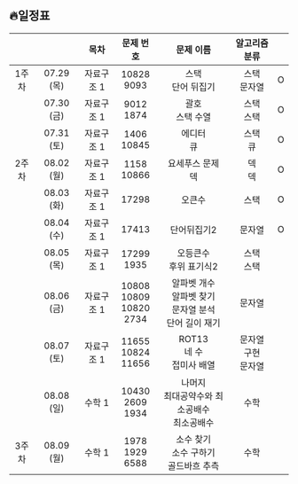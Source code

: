 ## 🔥일정표

|||목차|문제 번호|문제 이름|알고리즘 분류||
|:---:|:---:|:---:|:---:|:---:|:---:|:---:|
|1주차|07.29 (목)|자료구조 1|10828<br>9093|스택<br>단어 뒤집기|스택<br>문자열|O|
||07.30 (금)|자료구조 1|9012<br>1874|괄호<br>스택 수열|스택<br>스택|O|
||07.31 (토)|자료구조 1|1406<br>10845|에디터<br>큐|스택<br>큐|O|
|2주차|08.02 (월)|자료구조 1|1158<br>10866|요세푸스 문제<br>덱|덱<br>덱|O|
||08.03 (화)|자료구조 1|17298|오큰수|스택|O|
||08.04 (수)|자료구조 1|17413|단어뒤집기2|문자열|O|
||08.05 (목)|자료구조 1|17299<br>1935|오등큰수<br>후위 표기식2|스택<br>스택||
||08.06 (금)|자료구조 1|10808<br>10809<br>10820<br>2734|알파벳 개수<br>알파벳 찾기<br>문자열 분석<br>단어 길이 재기|문자열||
||08.07 (토)|자료구조 1|11655<br>10824<br>11656|ROT13<br>네 수<br>접미사 배열|문자열<br>구현<br>문자열||
||08.08 (일)|수학 1|10430<br>2609<br>1934|나머지<br>최대공약수와 최소공배수<br>최소공배수|수학||
|3주차|08.09 (월)|수학 1|1978<br>1929<br>6588|소수 찾기<br>소수 구하기<br>골드바흐 추측|수학||


